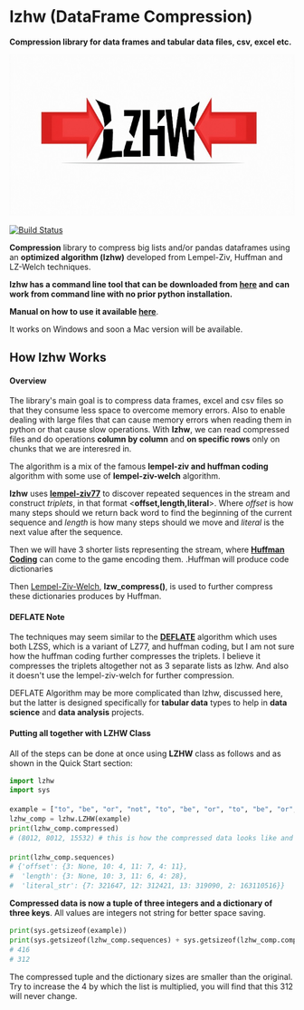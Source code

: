 # lzhw (DataFrame Compression)

**Compression library for data frames and tabular data files, csv, excel etc.**

![lzhw logo](./img/lzhw_logo.jpg)

[![Build Status](https://travis-ci.com/MNoorFawi/lzhw.svg?branch=master)](https://travis-ci.com/MNoorFawi/lzhw)

**Compression** library to compress big lists and/or pandas dataframes using an **optimized algorithm (lzhw)** developed from Lempel-Ziv, Huffman and LZ-Welch techniques.

**lzhw has a command line tool that can be downloaded from [here](https://github.com/MNoorFawi/lzhw/releases/download/v0.0.9/lzhw.exe) and can work from command line with no prior python installation.**

**Manual on how to use it available [here](https://mnoorfawi.github.io/lzhw/5%20Using%20the%20lzhw%20command%20line%20tool/)**.

It works on Windows and soon a Mac version will be available.

## How lzhw Works

#### Overview
The library's main goal is to compress data frames, excel and csv files so that they consume less space to overcome memory errors.
Also to enable dealing with large files that can cause memory errors when reading them in python or that cause slow operations.
With **lzhw**, we can read compressed files and do operations **column by column**  and **on specific rows** only on chunks that we are interesred in. 

The algorithm is a mix of the famous **lempel-ziv and huffman coding** algorithm with some use of **lempel-ziv-welch** algorithm.

**lzhw** uses [**lempel-ziv77**](https://en.wikipedia.org/wiki/LZ77_and_LZ78) to discover repeated sequences in the stream and construct *triplets*, in that format <**offset,length,literal**>. 
Where *offset* is how many steps should we return back word to find the beginning of the current sequence and *length* is how many steps should we move and *literal* is the next value after the sequence.

Then we will have 3 shorter lists representing the stream, where [**Huffman Coding**](https://en.wikipedia.org/wiki/Huffman_coding) can come to the game encoding them.
.Huffman will produce code dictionaries

Then [Lempel-Ziv-Welch](https://en.wikipedia.org/wiki/Lempel%E2%80%93Ziv%E2%80%93Welch), **lzw_compress()**, is used to further compress these dictionaries produces by Huffman. 

#### DEFLATE Note
The techniques may seem similar to the [**DEFLATE**](https://en.wikipedia.org/wiki/DEFLATE) algorithm which uses both LZSS, which is a variant of LZ77, and huffman coding, but I am not sure how the huffman coding further compresses the triplets. I believe it compresses the triplets altogether not as 3 separate lists as lzhw.
 And also it doesn't use the lempel-ziv-welch for further compression.

DEFLATE Algorithm may be more complicated than lzhw, discussed here, but the latter is designed specifically for **tabular data** types to help in **data science** and **data analysis** projects.

#### Putting all together with LZHW Class
All of the steps can be done at once using **LZHW** class as follows and as shown in the Quick Start section:
```python
import lzhw
import sys

example = ["to", "be", "or", "not", "to", "be", "or", "to", "be", "or", "not"] * 4
lzhw_comp = lzhw.LZHW(example)
print(lzhw_comp.compressed)
# (8012, 8012, 15532) # this is how the compressed data looks like and stored

print(lzhw_comp.sequences) 
# {'offset': {3: None, 10: 4, 11: 7, 4: 11}, 
#  'length': {3: None, 10: 3, 11: 6, 4: 28}, 
#  'literal_str': {7: 321647, 12: 312421, 13: 319090, 2: 163110516}}
```
**Compressed data is now a tuple of three integers and a dictionary of three keys**. All values are integers not string for better space saving.

```python
print(sys.getsizeof(example)) 
print(sys.getsizeof(lzhw_comp.sequences) + sys.getsizeof(lzhw_comp.compressed))
# 416
# 312
```
The compressed tuple and the dictionary sizes are smaller than the original. Try to increase the 4 by which the list is multiplied, you will find that this 312 will never change.
